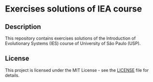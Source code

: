# Exercises solutions of IEA course

## Description

This repository contains exercises solutions of the Introduction of
Evolutionary Systems (IES) course of University of São Paulo (USP).


## License

This project is licensed under the MIT License - see the [LICENSE](LICENSE)
file for details.
